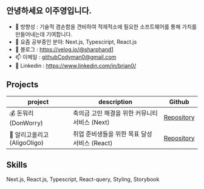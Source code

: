 ## 안녕하세요 이주영입니다. 

- 🎯 방향성 : 기술적 겸손함을 견비하여 적재적소에 필요한 소프트웨어를 통해 가치를 만들어내는데 기여합니다.
- 🌱 요즘 공부중인 분야: Next.js, Typesciript, React.js
- 📔 블로그 : https://velog.io/@sharphand1
- 📫 이메일 : githubCodyman0@gmail.com
- 🔗 Linkedin : https://www.linkedin.com/in/brian0/

## Projects
| project | description | Github |
| --- | --- | --- |
| 💰 돈워리 (DonWorry) | 축의금 고민 해결을 위한 커뮤니티 서비스 (Next) | [Repository](https://github.com/dnd-side-project/dnd-10th-3-frontend) |
| 🐢 알리고올리고 (AligoOligo) | 취업 준비생들을 위한 목표 달성 서비스 (React) | [Repository](https://github.com/aligo-ligo/aligo-oligo-frontend-latest) |


## Skills
Next.js, React.js, Typescript, React-query, Styling, Storybook
